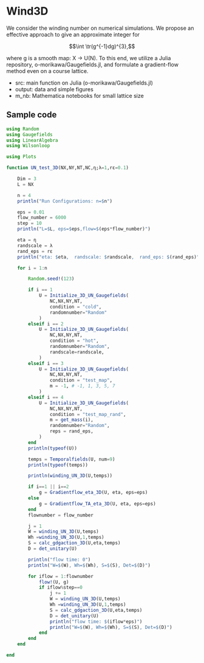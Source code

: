 # Wind3D

We consider the winding number on numerical simulations.
We propose an effective approach to give an approximate integer for
```math
\int \tr(g^{-1}dg)^{3},
```
where g is a smooth map: X -> U(N).
To this end, we utilize a Julia repository, o-morikawa/Gaugefields.jl,
and formulate a gradient-flow method even on a course lattice.

- src: main function on Julia (o-morikawa/Gaugefields.jl)
- output: data and simple figures
- m_nb: Mathematica notebooks for small lattice size

## Sample code
```julia
using Random
using Gaugefields
using LinearAlgebra
using Wilsonloop

using Plots

function UN_test_3D(NX,NY,NT,NC,η;λ=1,rε=0.1)

    Dim = 3
    L = NX

    n = 4
    println("Run Configurations: n=$n")

    eps = 0.01
    flow_number = 6000
    step = 10
    println("L=$L, eps=$eps,flow=$(eps*flow_number)")

    eta = η
    randscale = λ
    rand_eps = rε
    println("eta: $eta,  randscale: $randscale,  rand_eps: $(rand_eps)")

    for i = 1:n

        Random.seed!(123)

        if i == 1
            U = Initialize_3D_UN_Gaugefields(
                NC,NX,NY,NT,
                condition = "cold",
                randomnumber="Random"
            )
        elseif i == 2
            U = Initialize_3D_UN_Gaugefields(
                NC,NX,NY,NT,
                condition = "hot",
                randomnumber="Random",
                randscale=randscale,
            )
        elseif i == 3
            U = Initialize_3D_UN_Gaugefields(
                NC,NX,NY,NT,
                condition = "test_map",
                m = -1, # -1, 1, 3, 5, 7
            )
        elseif i == 4
            U = Initialize_3D_UN_Gaugefields(
                NC,NX,NY,NT,
                condition = "test_map_rand",
                m = get_mass(i),
                randomnumber="Random",
                reps = rand_eps,
            )
        end
        println(typeof(U))

        temps = Temporalfields(U, num=9)
        println(typeof(temps))

        println(winding_UN_3D(U,temps))

        if i==1 || i==2
            g = Gradientflow_eta_3D(U, eta, eps=eps)
        else
            g = Gradientflow_TA_eta_3D(U, eta, eps=eps)
        end
        flownumber = flow_number

        j = 1
        W = winding_UN_3D(U,temps)
        Wh =winding_UN_3D(U,1,temps)
        S = calc_gdgaction_3D(U,eta,temps)
        D = det_unitary(U)

        println("flow time: 0")
        println("W=$(W), Wh=$(Wh), S=$(S), Det=$(D)")

        for iflow = 1:flownumber
            flow!(U, g)
            if iflow%step==0
                j += 1
                W = winding_UN_3D(U,temps)
                Wh =winding_UN_3D(U,1,temps)
                S = calc_gdgaction_3D(U,eta,temps)
                D = det_unitary(U)
                println("flow time: $(iflow*eps)")
                println("W=$(W), Wh=$(Wh), S=$(S), Det=$(D)")
            end
        end
    end

end


```

